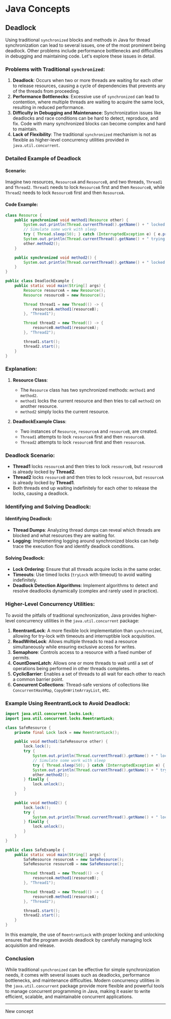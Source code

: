 # Java Concepts

## Deadlock
Using traditional `synchronized` blocks and methods in Java for thread synchronization can lead to several issues, one of the most prominent being deadlock. Other problems include performance bottlenecks and difficulties in debugging and maintaining code. Let's explore these issues in detail.

### Problems with Traditional `synchronized`:

1. **Deadlock**: Occurs when two or more threads are waiting for each other to release resources, causing a cycle of dependencies that prevents any of the threads from proceeding.
2. **Performance Bottlenecks**: Excessive use of `synchronized` can lead to contention, where multiple threads are waiting to acquire the same lock, resulting in reduced performance.
3. **Difficulty in Debugging and Maintenance**: Synchronization issues like deadlocks and race conditions can be hard to detect, reproduce, and fix. Code with many synchronized blocks can become complex and hard to maintain.
4. **Lack of Flexibility**: The traditional `synchronized` mechanism is not as flexible as higher-level concurrency utilities provided in `java.util.concurrent`.

### Detailed Example of Deadlock

#### Scenario:
Imagine two resources, `ResourceA` and `ResourceB`, and two threads, `Thread1` and `Thread2`. `Thread1` needs to lock `ResourceA` first and then `ResourceB`, while `Thread2` needs to lock `ResourceB` first and then `ResourceA`.

#### Code Example:

```java
class Resource {
    public synchronized void method1(Resource other) {
        System.out.println(Thread.currentThread().getName() + " locked " + this);
        // Simulate some work with sleep
        try { Thread.sleep(50); } catch (InterruptedException e) { e.printStackTrace(); }
        System.out.println(Thread.currentThread().getName() + " trying to lock " + other);
        other.method2();
    }

    public synchronized void method2() {
        System.out.println(Thread.currentThread().getName() + " locked " + this + " in method2");
    }
}

public class DeadlockExample {
    public static void main(String[] args) {
        Resource resourceA = new Resource();
        Resource resourceB = new Resource();

        Thread thread1 = new Thread(() -> {
            resourceA.method1(resourceB);
        }, "Thread1");

        Thread thread2 = new Thread(() -> {
            resourceB.method1(resourceA);
        }, "Thread2");

        thread1.start();
        thread2.start();
    }
}
```

### Explanation:

1. **Resource Class**:
    - The `Resource` class has two synchronized methods: `method1` and `method2`.
    - `method1` locks the current resource and then tries to call `method2` on another resource.
    - `method2` simply locks the current resource.

2. **DeadlockExample Class**:
    - Two instances of `Resource`, `resourceA` and `resourceB`, are created.
    - `Thread1` attempts to lock `resourceA` first and then `resourceB`.
    - `Thread2` attempts to lock `resourceB` first and then `resourceA`.

### Deadlock Scenario:

- **Thread1** locks `resourceA` and then tries to lock `resourceB`, but `resourceB` is already locked by **Thread2**.
- **Thread2** locks `resourceB` and then tries to lock `resourceA`, but `resourceA` is already locked by **Thread1**.
- Both threads end up waiting indefinitely for each other to release the locks, causing a deadlock.

### Identifying and Solving Deadlock:

#### Identifying Deadlock:
- **Thread Dumps**: Analyzing thread dumps can reveal which threads are blocked and what resources they are waiting for.
- **Logging**: Implementing logging around synchronized blocks can help trace the execution flow and identify deadlock conditions.

#### Solving Deadlock:
- **Lock Ordering**: Ensure that all threads acquire locks in the same order.
- **Timeouts**: Use timed locks (`tryLock` with timeout) to avoid waiting indefinitely.
- **Deadlock Detection Algorithms**: Implement algorithms to detect and resolve deadlocks dynamically (complex and rarely used in practice).

### Higher-Level Concurrency Utilities:

To avoid the pitfalls of traditional synchronization, Java provides higher-level concurrency utilities in the `java.util.concurrent` package:

1. **ReentrantLock**: A more flexible lock implementation than `synchronized`, allowing for try-lock with timeouts and interruptible lock acquisition.
2. **ReadWriteLock**: Allows multiple threads to read a resource simultaneously while ensuring exclusive access for writes.
3. **Semaphore**: Controls access to a resource with a fixed number of permits.
4. **CountDownLatch**: Allows one or more threads to wait until a set of operations being performed in other threads completes.
5. **CyclicBarrier**: Enables a set of threads to all wait for each other to reach a common barrier point.
6. **Concurrent Collections**: Thread-safe versions of collections like `ConcurrentHashMap`, `CopyOnWriteArrayList`, etc.

### Example Using ReentrantLock to Avoid Deadlock:

```java
import java.util.concurrent.locks.Lock;
import java.util.concurrent.locks.ReentrantLock;

class SafeResource {
    private final Lock lock = new ReentrantLock();

    public void method1(SafeResource other) {
        lock.lock();
        try {
            System.out.println(Thread.currentThread().getName() + " locked " + this);
            // Simulate some work with sleep
            try { Thread.sleep(50); } catch (InterruptedException e) { e.printStackTrace(); }
            System.out.println(Thread.currentThread().getName() + " trying to lock " + other);
            other.method2();
        } finally {
            lock.unlock();
        }
    }

    public void method2() {
        lock.lock();
        try {
            System.out.println(Thread.currentThread().getName() + " locked " + this + " in method2");
        } finally {
            lock.unlock();
        }
    }
}

public class SafeExample {
    public static void main(String[] args) {
        SafeResource resourceA = new SafeResource();
        SafeResource resourceB = new SafeResource();

        Thread thread1 = new Thread(() -> {
            resourceA.method1(resourceB);
        }, "Thread1");

        Thread thread2 = new Thread(() -> {
            resourceB.method1(resourceA);
        }, "Thread2");

        thread1.start();
        thread2.start();
    }
}
```

In this example, the use of `ReentrantLock` with proper locking and unlocking ensures that the program avoids deadlock by carefully managing lock acquisition and release.

### Conclusion

While traditional `synchronized` can be effective for simple synchronization needs, it comes with several issues such as deadlocks, performance bottlenecks, and maintenance difficulties. Modern concurrency utilities in the `java.util.concurrent` package provide more flexible and powerful tools to manage concurrent programming in Java, making it easier to write efficient, scalable, and maintainable concurrent applications.

-----

New concept
